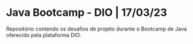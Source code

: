 # Java Bootcamp - DIO | 17/03/23
Repositório contendo os desafios de projeto durante o Bootcamp de Java oferecido pela plataforma DIO.

